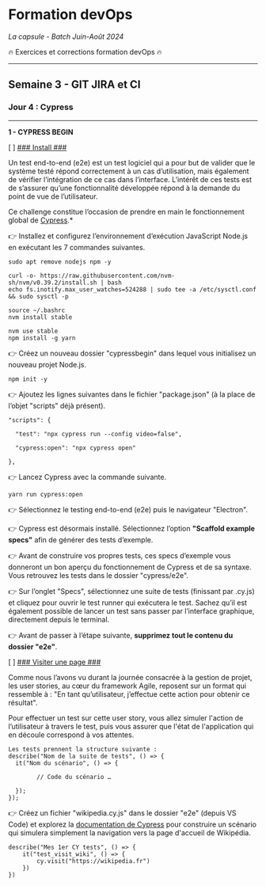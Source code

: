 # Formation devOps
_La capsule - Batch Juin-Août 2024_

:fire: Exercices et corrections formation devOps :fire:

---

## Semaine 3 - GIT JIRA et CI

### Jour 4 : Cypress ###

---

**1 - CYPRESS BEGIN**

[ ] <ins>### Install ###</ins>

Un test end-to-end (e2e) est un test logiciel qui a pour but de valider que le système testé répond 
correctement à un cas d’utilisation, mais également de vérifier l’intégration de ce cas dans l’interface.
L’intérêt de ces tests est de s’assurer qu’une fonctionnalité développée répond à la demande du point de 
vue de l’utilisateur.

Ce challenge constitue l’occasion de prendre en main le fonctionnement global de [Cypress](https://docs.cypress.io/guides/overview/why-cypress).*

👉 Installez et configurez l’environnement d’exécution JavaScript Node.js en exécutant les 7 commandes suivantes.

```
sudo apt remove nodejs npm -y

curl -o- https://raw.githubusercontent.com/nvm-sh/nvm/v0.39.2/install.sh | bash
echo fs.inotify.max_user_watches=524288 | sudo tee -a /etc/sysctl.conf && sudo sysctl -p

source ~/.bashrc
nvm install stable

nvm use stable
npm install -g yarn
```

👉 Créez un nouveau dossier "cypressbegin" dans lequel vous initialisez un nouveau projet Node.js.

```
npm init -y
```

👉 Ajoutez les lignes suivantes dans le fichier "package.json" (à la place de l’objet "scripts" déjà présent).

```
"scripts": {

  "test": "npx cypress run --config video=false",

  "cypress:open": "npx cypress open"

},
```

👉 Lancez Cypress avec la commande suivante.

```
yarn run cypress:open
```

👉 Sélectionnez le testing end-to-end (e2e) puis le navigateur "Electron".

👉 Cypress est désormais installé. Sélectionnez l’option **"Scaffold example specs"** afin de générer des tests d’exemple. 

👉 Avant de construire vos propres tests, ces specs d’exemple vous donneront un bon aperçu du 
fonctionnement de Cypress et de sa syntaxe. Vous retrouvez les tests dans le dossier "cypress/e2e".

👉 Sur l’onglet "Specs", sélectionnez une suite de tests (finissant par .cy.js) et cliquez
pour ouvrir le test runner qui exécutera le test. Sachez qu’il est également possible de lancer 
un test sans passer par l’interface graphique, directement depuis le terminal.

👉 Avant de passer à l’étape suivante, **supprimez tout le contenu du dossier "e2e"**.


[ ] <ins>### Visiter une page ###</ins>

Comme nous l’avons vu durant la journée consacrée à la gestion de projet, les user stories, au cœur du 
framework Agile, reposent sur un format qui ressemble à : "En tant qu’utilisateur, j’effectue cette 
action pour obtenir ce résultat".

Pour effectuer un test sur cette user story, vous allez simuler l'action de l’utilisateur à travers le test, 
puis vous assurer que l'état de l'application qui en découle correspond à vos attentes.

```
Les tests prennent la structure suivante :
describe("Nom de la suite de tests", () => {
  it("Nom du scénario", () => {

        // Code du scénario …

  });
});
```

👉 Créez un fichier "wikipedia.cy.js" dans le dossier "e2e" (depuis VS Code) et explorez la [documentation de Cypress](https://docs.cypress.io/guides/end-to-end-testing/writing-your-first-end-to-end-test)
pour construire un scénario qui simulera simplement la navigation vers la page d'accueil de Wikipédia.

```
describe("Mes 1er CY tests", () => {
    it("test_visit_wiki", () => {
        cy.visit("https://wikipedia.fr")
    })
})
````


